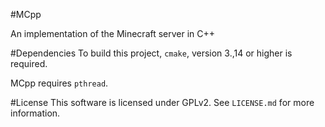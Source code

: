 #MCpp

An implementation of the Minecraft server in C++

#Dependencies
To build this project, `cmake`, version 3.,14 or higher is required.

MCpp requires `pthread`.

#License
This software is licensed under GPLv2. See `LICENSE.md` for more information.